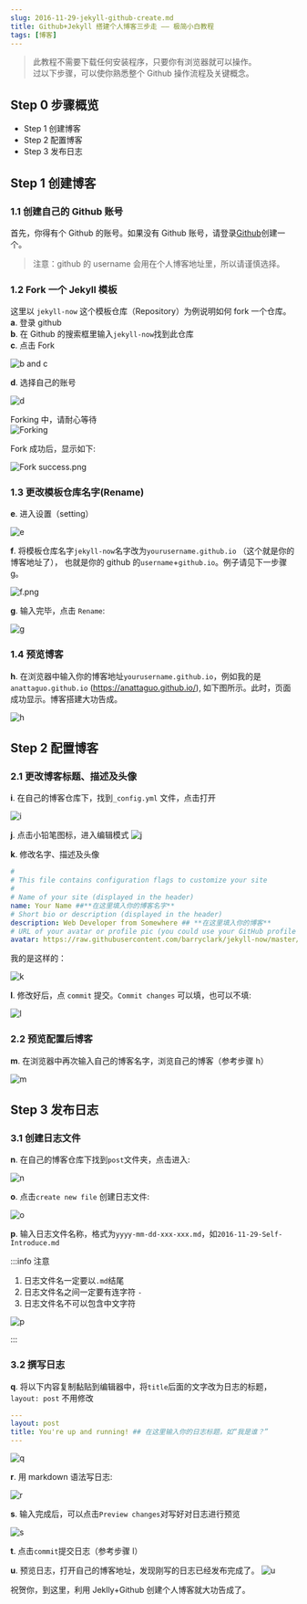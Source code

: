 ```yaml
---
slug: 2016-11-29-jekyll-github-create.md
title: Github+Jekyll 搭建个人博客三步走 —— 极简小白教程
tags: [博客]
---
```


> 此教程不需要下载任何安装程序，只要你有浏览器就可以操作。  
> 过以下步骤，可以使你熟悉整个 Github 操作流程及关键概念。

## Step 0 步骤概览

- Step 1 创建博客
- Step 2 配置博客
- Step 3 发布日志

<!--truncate-->

## Step 1 创建博客

### 1.1 创建自己的 Github 账号

首先，你得有个 Github 的账号。如果没有 Github 账号，请登录[Github](https://github.com/)创建一个。

> 注意：github 的 username 会用在个人博客地址里，所以请谨慎选择。

### 1.2 Fork 一个 Jekyll 模板

这里以 `jekyll-now` 这个模板仓库（Repository）为例说明如何 fork 一个仓库。
**a**. 登录 github  
**b**. 在 Github 的搜索框里输入`jekyll-now`找到此仓库  
**c**. 点击 Fork

![b and c](./step-b-c.png)

**d**. 选择自己的账号

![d](./step-d.png)

Forking 中，请耐心等待  
![Forking](./step-forking.png)

Fork 成功后，显示如下:

![Fork success.png](./step-forked.png)

### 1.3 更改模板仓库名字(Rename)

**e**. 进入设置（setting）

![e](./step-forked.png)

**f**. 将模板仓库名字`jekyll-now`名字改为`yourusername.github.io` （这个就是你的博客地址了）， 也就是你的 github 的`username`+`github.io`。例子请见下一步骤 g。

![f.png](./step-f.png)

**g**. 输入完毕，点击 `Rename`:

![g](./step-g.png)

### 1.4 预览博客

**h**. 在浏览器中输入你的博客地址`yourusername.github.io`，例如我的是`anattaguo.github.io` (https://anattaguo.github.io/), 如下图所示。此时，页面成功显示。博客搭建大功告成。

![h](./step-h.png)

## Step 2 配置博客

### 2.1 更改博客标题、描述及头像

**i**. 在自己的博客仓库下，找到`_config.yml` 文件，点击打开

![i](./step-i.png)

**j**. 点击小铅笔图标，进入编辑模式
![j](./step-j.png)

**k**. 修改名字、描述及头像

```yml
#
# This file contains configuration flags to customize your site
#
# Name of your site (displayed in the header)
name: Your Name ##**在这里填入你的博客名字**
# Short bio or description (displayed in the header)
description: Web Developer from Somewhere ## **在这里填入你的博客**
# URL of your avatar or profile pic (you could use your GitHub profile pic)
avatar: https://raw.githubusercontent.com/barryclark/jekyll-now/master/images/jekyll-logo.png ##**将此地址替换为你的头像地址**
```

我的是这样的：

![k](./step-k.png)

**l**. 修改好后，点 `commit` 提交。`Commit changes` 可以填，也可以不填:

![l](./step-l.png)

### 2.2 预览配置后博客

**m**. 在浏览器中再次输入自己的博客名字，浏览自己的博客（参考步骤 h）

![m](./step-m.png)

## Step 3 发布日志

### 3.1 创建日志文件

**n**. 在自己的博客仓库下找到`post`文件夹，点击进入:

![n](./step-n.png)

**o**. 点击`create new file` 创建日志文件:

![o](./step-o.png)

**p**. 输入日志文件名称，格式为`yyyy-mm-dd-xxx-xxx.md`，如`2016-11-29-Self-Introduce.md`

:::info 注意

1.  日志文件名一定要以`.md`结尾
2.  日志文件名之间一定要有连字符 `-`
3.  日志文件名不可以包含中文字符

![p](./step-p.png)

:::

### 3.2 撰写日志

**q**. 将以下内容复制黏贴到编辑器中，将`title`后面的文字改为日志的标题， `layout: post` 不用修改

```yml
---
layout: post
title: You're up and running! ## 在这里输入你的日志标题，如“我是谁？”
---
```

![q](./step-q.png)

**r**. 用 markdown 语法写日志:

![r](./step-r.png)

**s**. 输入完成后，可以点击`Preview changes`对写好对日志进行预览

![s](./step-s.png)

**t**. 点击`commit`提交日志（参考步骤 l）

**u**. 预览日志，打开自己的博客地址，发现刚写的日志已经发布完成了。
![u](./step-u.png)

祝贺你，到这里，利用 Jeklly+Github 创建个人博客就大功告成了。
